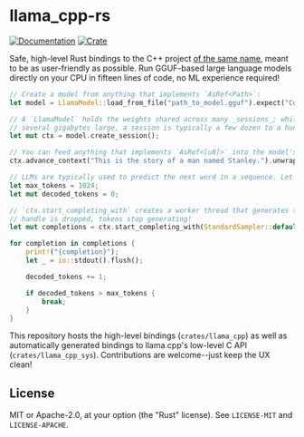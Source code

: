 # llama_cpp-rs

[![Documentation](https://docs.rs/llama_cpp/badge.svg)](https://docs.rs/llama_cpp/)
[![Crate](https://img.shields.io/crates/v/llama_cpp.svg)](https://crates.io/crates/llama_cpp)

Safe, high-level Rust bindings to the C++ project [of the same name](https://github.com/ggerganov/llama.cpp), meant to
be as user-friendly as possible. Run GGUF-based large language models directly on your CPU in fifteen lines of code, no
ML experience required!

```rust
// Create a model from anything that implements `AsRef<Path>`:
let model = LlamaModel::load_from_file("path_to_model.gguf").expect("Could not load model");

// A `LlamaModel` holds the weights shared across many _sessions_; while your model may be
// several gigabytes large, a session is typically a few dozen to a hundred megabytes!
let mut ctx = model.create_session();

// You can feed anything that implements `AsRef<[u8]>` into the model's context.
ctx.advance_context("This is the story of a man named Stanley.").unwrap();

// LLMs are typically used to predict the next word in a sequence. Let's generate some tokens!
let max_tokens = 1024;
let mut decoded_tokens = 0;

// `ctx.start_completing_with` creates a worker thread that generates tokens. When the completion
// handle is dropped, tokens stop generating!
let mut completions = ctx.start_completing_with(StandardSampler::default(), 1024).into_strings();

for completion in completions {
    print!("{completion}");
    let _ = io::stdout().flush();

    decoded_tokens += 1;

    if decoded_tokens > max_tokens {
        break;
    }
}
```

This repository hosts the high-level bindings (`crates/llama_cpp`) as well as automatically generated bindings to
llama.cpp's low-level C API (`crates/llama_cpp_sys`). Contributions are welcome--just keep the UX clean!

## License

MIT or Apache-2.0, at your option (the "Rust" license). See `LICENSE-MIT` and `LICENSE-APACHE`.